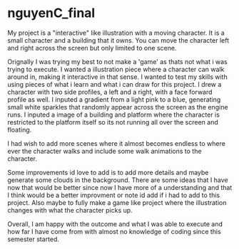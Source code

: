 # nguyenC_final

My project is a "interactive" like illustration with a moving character. It is a small character and a building that it owns. You can move the character left and right across the screen but only limited to one scene. 

Orignally I was trying my best to not make a 'game' as thats not what i was trying to execute. I wanted a illustration piece where a character can walk around in, making it interactive in that sense. I wanted to test my skills with using pieces of what i learn and what i can draw for this project. I drew a character with two side profiles, a left and a right, with a face forward profile as well. I inputed a gradient from a light pink to a blue, generating small white sparkles that randomly appear across the screen as the engine runs. I inputed a image of a building and platform where the character is restricted to the platform itself so its not running all over the screen and floating.  

I had wish to add more scenes where it almost becomes endless to where ever the character walks and include some walk animations to the character.

Some improvements id love to add is to add more details and maybe generate some clouds in the background. There are some ideas that I have now that would be better since now I have more of a understanding and that I think would be a better improvment or note id add if i had to add to this project. Also maybe to fully make a game like project where the illustration changes with what the character picks up.

Overall, I am happy with the outcome and what I was able to execute and how far I have come from with almost no knowledge of coding since this semester started.
